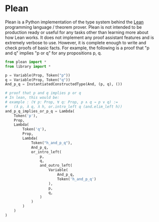 # Plean

Plean is a Python implementation of the type system behind the [Lean](https://leanprover.github.io/about/) programming language / theorem prover.
Plean is not intended to be production ready or useful for any tasks other than learning more about how Lean works.
It does not implement any proof assistant features and is extremely verbose to use.
However, it is complete enough to write and check proofs of basic facts.
For example, the following is a proof that "p and q" implies "p or q" for any propositions p, q.

``` python
from plean import *
from library import *

p = Variable(Prop, Token("p"))
q = Variable(Prop, Token("q"))
And_p_q = InstantiatedConstructedType(And, (p, q), ())

# proof that p and q implies p or q
# In lean, this would be:
# example : (∀ p: Prop, ∀ q: Prop, p ∧ q → p ∨ q) :=
#   (λ p, λ q, λ h, or.intro_left q (and.elim_left h))
and_p_q_implies_or_p_q = Lambda(
    Token('p'),
    Prop,
    Lambda(
        Token('q'),
        Prop,
        Lambda(
            Token("h_and_p_q"),
            And_p_q,
            or_intro_left(
                p,
                q,
                and_outro_left(
                    Variable(
                        And_p_q,
                        Token('h_and_p_q')
                    ),
                    p,
                    q,
                )
            )
        )
    )
)
```